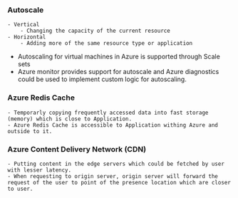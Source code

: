 ### Autoscale
	- Vertical
		- Changing the capacity of the current resource
	- Horizontal 
		- Adding more of the same resource type or application

- Autoscaling for virtual machines in Azure is supported through Scale sets
- Azure monitor provides support for autoscale and Azure diagnostics could be used to implement custom logic for autoscaling.

### Azure Redis Cache

	- Temporarly copying frequently accessed data into fast storage (memory) which is close to Application.
	- Azure Redis Cache is accessible to Application withing Azure and outside to it.

### Azure Content Delivery Network (CDN)
	- Putting content in the edge servers which could be fetched by user with lesser latency.
	- When requesting to origin server, origin server will forward the request of the user to point of the presence location which are closer to user.	
